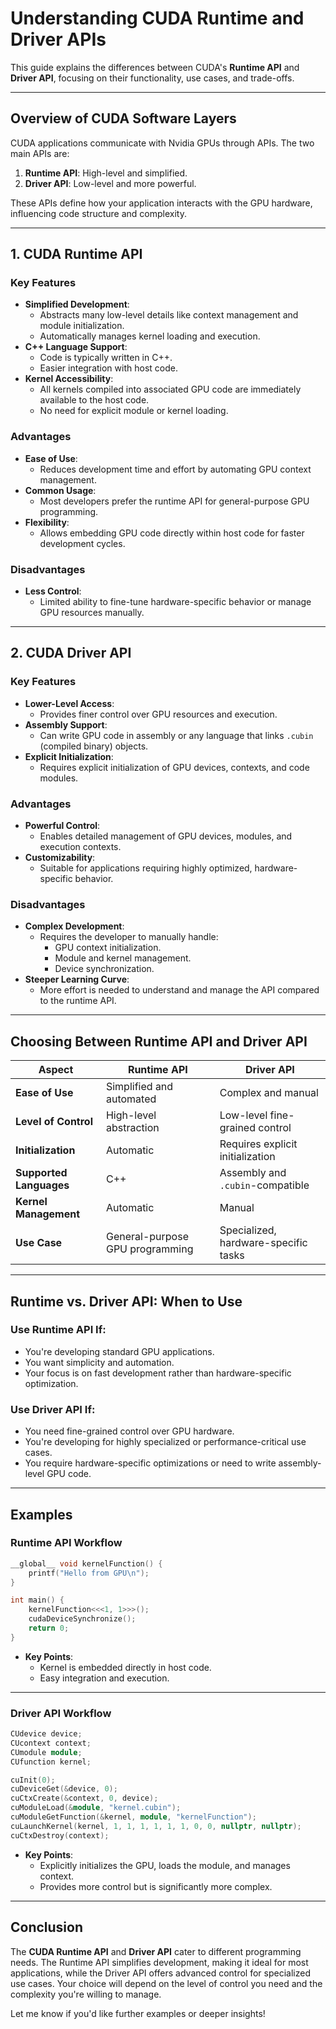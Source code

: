 # **Understanding CUDA Runtime and Driver APIs**

This guide explains the differences between CUDA's **Runtime API** and **Driver API**, focusing on their functionality, use cases, and trade-offs.

---

## **Overview of CUDA Software Layers**

CUDA applications communicate with Nvidia GPUs through APIs. The two main APIs are:
1. **Runtime API**: High-level and simplified.
2. **Driver API**: Low-level and more powerful.

These APIs define how your application interacts with the GPU hardware, influencing code structure and complexity.

---

## **1. CUDA Runtime API**

### **Key Features**
- **Simplified Development**:
  - Abstracts many low-level details like context management and module initialization.
  - Automatically manages kernel loading and execution.
- **C++ Language Support**:
  - Code is typically written in C++.
  - Easier integration with host code.
- **Kernel Accessibility**:
  - All kernels compiled into associated GPU code are immediately available to the host code.
  - No need for explicit module or kernel loading.

### **Advantages**
- **Ease of Use**:
  - Reduces development time and effort by automating GPU context management.
- **Common Usage**:
  - Most developers prefer the runtime API for general-purpose GPU programming.
- **Flexibility**:
  - Allows embedding GPU code directly within host code for faster development cycles.

### **Disadvantages**
- **Less Control**:
  - Limited ability to fine-tune hardware-specific behavior or manage GPU resources manually.

---

## **2. CUDA Driver API**

### **Key Features**
- **Lower-Level Access**:
  - Provides finer control over GPU resources and execution.
- **Assembly Support**:
  - Can write GPU code in assembly or any language that links `.cubin` (compiled binary) objects.
- **Explicit Initialization**:
  - Requires explicit initialization of GPU devices, contexts, and code modules.

### **Advantages**
- **Powerful Control**:
  - Enables detailed management of GPU devices, modules, and execution contexts.
- **Customizability**:
  - Suitable for applications requiring highly optimized, hardware-specific behavior.

### **Disadvantages**
- **Complex Development**:
  - Requires the developer to manually handle:
    - GPU context initialization.
    - Module and kernel management.
    - Device synchronization.
- **Steeper Learning Curve**:
  - More effort is needed to understand and manage the API compared to the runtime API.

---

## **Choosing Between Runtime API and Driver API**

| **Aspect**                | **Runtime API**                     | **Driver API**                     |
|---------------------------|--------------------------------------|-------------------------------------|
| **Ease of Use**           | Simplified and automated            | Complex and manual                 |
| **Level of Control**      | High-level abstraction              | Low-level fine-grained control     |
| **Initialization**        | Automatic                           | Requires explicit initialization   |
| **Supported Languages**   | C++                                 | Assembly and `.cubin`-compatible   |
| **Kernel Management**     | Automatic                           | Manual                             |
| **Use Case**              | General-purpose GPU programming     | Specialized, hardware-specific tasks |

---

## **Runtime vs. Driver API: When to Use**

### **Use Runtime API If:**
- You're developing standard GPU applications.
- You want simplicity and automation.
- Your focus is on fast development rather than hardware-specific optimization.

### **Use Driver API If:**
- You need fine-grained control over GPU hardware.
- You're developing for highly specialized or performance-critical use cases.
- You require hardware-specific optimizations or need to write assembly-level GPU code.

---

## **Examples**

### **Runtime API Workflow**
```cpp
__global__ void kernelFunction() {
    printf("Hello from GPU\n");
}

int main() {
    kernelFunction<<<1, 1>>>();
    cudaDeviceSynchronize();
    return 0;
}
```
- **Key Points**:
  - Kernel is embedded directly in host code.
  - Easy integration and execution.

---

### **Driver API Workflow**
```cpp
CUdevice device;
CUcontext context;
CUmodule module;
CUfunction kernel;

cuInit(0);
cuDeviceGet(&device, 0);
cuCtxCreate(&context, 0, device);
cuModuleLoad(&module, "kernel.cubin");
cuModuleGetFunction(&kernel, module, "kernelFunction");
cuLaunchKernel(kernel, 1, 1, 1, 1, 1, 1, 0, 0, nullptr, nullptr);
cuCtxDestroy(context);
```
- **Key Points**:
  - Explicitly initializes the GPU, loads the module, and manages context.
  - Provides more control but is significantly more complex.

---

## **Conclusion**

The **CUDA Runtime API** and **Driver API** cater to different programming needs. The Runtime API simplifies development, making it ideal for most applications, while the Driver API offers advanced control for specialized use cases. Your choice will depend on the level of control you need and the complexity you're willing to manage. 

Let me know if you'd like further examples or deeper insights!
